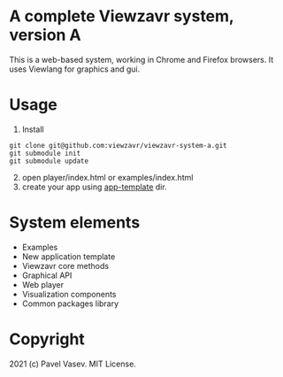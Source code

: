 # A complete Viewzavr system, version A

This is a web-based system, working in Chrome and Firefox browsers. It uses Viewlang for graphics and gui.

# Usage

1. Install
```
git clone git@github.com:viewzavr/viewzavr-system-a.git
git submodule init
git submodule update
```
2. open player/index.html or examples/index.html
3. create your app using [app-template](app-template) dir.

# System elements

* Examples
* New application template
* Viewzavr core methods
* Graphical API
* Web player
* Visualization components
* Common packages library

# Copyright

2021 (c) Pavel Vasev. MIT License.
